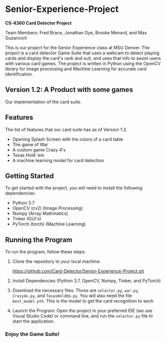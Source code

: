 # Senior-Experience-Project
**CS-4360 Card Detector Project**

Team Members: Fred Brace, Jonathan Dye, Brooke Menard, and Max Guzarivich

This is our project for the Senior Experience class at MSU Denver. The project is a card detector Game Suite that uses a webcam to detect playing cards and display the card's rank and suit, and uses that info to assist users with various card games. The project is written in Python using the OpenCV library for image processing and Machine Learning for accurate card identification.

## Version 1.2: A Product with some games
Our implementation of the card suite. 

## Features
The list of features that our card suite has as of Version 1.3.
- Opening Splash Screen with the colors of a card table
- The game of War
- A custom game Crazy 4's
- Texas Hold 'em
- A machine learning model for card detection 
  
## Getting Started
To get started with the project, you will need to install the following dependencies:
- Python 3.7
- OpenCV (cv2) (Image Processing)
- Numpy (Array Mathmatics)
- Tinker (GUI's)
- PyTorch (torch) (Machine Learning)

## Running the Program
To run the program, follow these steps:
1. Clone the repository to your local machine. 
   
   https://github.com/Card-Detector/Senior-Experience-Project.git
2. Install Dependencies (Python 3.7, OpenCV, Numpy, Tinker, and PyTorch)
3. Download the necessary files. Those are `selector.py`, `war.py`, `Crazy4s.py`, and `TexasHoldEm.py`. You will also need the file `best_model.pth`. This is the model to get the card recognition to work
4. Launch the Program: Open the project in your preferred IDE (we use Visual Studio Code) or command line, and run the `selector.py` file to start the application.

### Enjoy the Game Suite!
